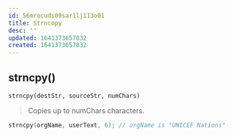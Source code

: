 ```yaml
---
id: 56mrocudi09sar1lj113o01
title: Strncopy
desc: ''
updated: 1641373657832
created: 1641373657832
---
```



## strncpy()

`strncpy(destStr, sourceStr, numChars)`

> Copies up to numChars characters.	

```cpp
strncpy(orgName, userText, 6); // orgName is "UNICEF Nations"
```
